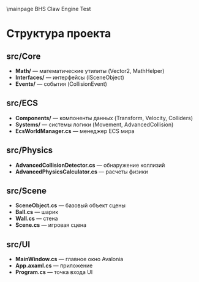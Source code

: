 \mainpage BHS Claw Engine Test

# Структура проекта

## src/Core
- **Math/** — математические утилиты (Vector2, MathHelper)
- **Interfaces/** — интерфейсы (ISceneObject)
- **Events/** — события (CollisionEvent)

## src/ECS
- **Components/** — компоненты данных (Transform, Velocity, Colliders)
- **Systems/** — системы логики (Movement, AdvancedCollision)
- **EcsWorldManager.cs** — менеджер ECS мира

## src/Physics
- **AdvancedCollisionDetector.cs** — обнаружение коллизий
- **AdvancedPhysicsCalculator.cs** — расчеты физики

## src/Scene
- **SceneObject.cs** — базовый объект сцены
- **Ball.cs** — шарик
- **Wall.cs** — стена
- **Scene.cs** — игровая сцена

## src/UI
- **MainWindow.cs** — главное окно Avalonia
- **App.axaml.cs** — приложение
- **Program.cs** — точка входа UI